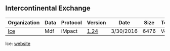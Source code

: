 ## Intercontinental Exchange


|Organization | Data | Protocol | Version | Date | Size | Testing|
|--- | --- | --- | --- | --- | --- | ---|
|[Ice](https://github.com/Open-Markets-Initiative/wireshark-lua/tree/master/Ice "Intercontinental Exchange Dissectors") | Mdf | iMpact | [1.24](https://github.com/Open-Markets-Initiative/wireshark-lua/blob/master/Ice/Ice.Mdf.iMpact.1.24.Script.Dissector.lua "Intercontinental Exchange 1.24 Script Dissector") | 3/30/2016 | 6476 | Verified|


Ice: [website](https://www.theice.com "Go to Intercontinental Exchange")

